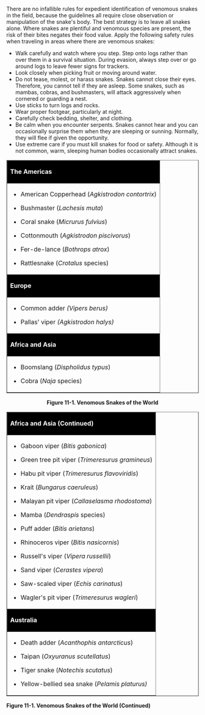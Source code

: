 
There are no infallible rules for expedient identification of venomous snakes in the field, because the guidelines all require close observation or manipulation of the snake's body. The best strategy is to leave all snakes alone. Where snakes are plentiful and venomous species are present, the risk of their bites negates their food value. Apply the following safety rules when traveling in areas where there are venomous snakes:

* Walk carefully and watch where you step. Step onto logs rather than over them in a survival situation. During evasion, always step over or go around logs to leave fewer signs for trackers.
* Look closely when picking fruit or moving around water.
* Do not tease, molest, or harass snakes. Snakes cannot close their eyes. Therefore, you cannot tell if they are asleep. Some snakes, such as mambas, cobras, and bushmasters, will attack aggressively when cornered or guarding a nest.
* Use sticks to turn logs and rocks.
* Wear proper footgear, particularly at night.
* Carefully check bedding, shelter, and clothing.
* Be calm when you encounter serpents. Snakes cannot hear and you can occasionally surprise them when they are sleeping or sunning. Normally, they will flee if given the opportunity.
* Use extreme care if you must kill snakes for food or safety. Although it is not common, warm, sleeping human bodies occasionally attract snakes.

<center><a name="fig11-1"></a>

<table cellspacing="0" cellpadding="7" border="1" width="426">

<tbody>

<tr>

<td valign="top" bgcolor="#000000">

**<font color="#ffffff">The Americas</font>**

</td>

</tr>

<tr>

<td valign="top">

*  American Copperhead (_Agkistrodon contortrix_)

*  Bushmaster (_Lachesis muta_)

*  Coral snake (_Micrurus fulvius_)

*  Cottonmouth (_Agkistrodon piscivorus_)

*  Fer-de-lance (_Bothrops atrox_)

*  Rattlesnake (_Crotalus_ species)

</td>

</tr>

<tr>

<td valign="top" bgcolor="#000000">

**<font color="#ffffff">Europe</font>**

</td>

</tr>

<tr>

<td valign="top">

*  Common adder _(Vipers berus)_

*  Pallas' viper _(Agkistrodon halys)_

</td>

</tr>

<tr>

<td valign="top" bgcolor="#000000">

**<font color="#ffffff">Africa and Asia</font>**

</td>

</tr>

<tr>

<td valign="top">

*  Boomslang (_Dispholidus typus_)

*  Cobra (_Naja_ species)

</td>

</tr>

</tbody>

</table>

**Figure 11-1\. Venomous Snakes of the World**

<table cellspacing="0" cellpadding="7" border="1" width="426">

<tbody>

<tr>

<td valign="top" bgcolor="#000000">

**<font color="#ffffff">Africa and Asia (Continued)</font>**

</td>

</tr>

<tr>

<td valign="top">

*  Gaboon viper (_Bitis gabonica_)

*  Green tree pit viper (_Trimeresurus gramineus_)

*  Habu pit viper (_Trimeresurus flavoviridis_)

*  Krait (_Bungarus caeruleus_)

*  Malayan pit viper (_Callaselasma rhodostoma_)

*  Mamba (_Dendraspis_ species)

*  Puff adder (_Bitis arietans_)

*  Rhinoceros viper (_Bitis nasicornis_)

*  Russell's viper (_Vipera russellii_)

*  Sand viper (_Cerastes vipera_)

*  Saw-scaled viper (_Echis carinatus_)

*  Wagler's pit viper (_Trimeresurus wagleri_)

</td>

</tr>

<tr>

<td valign="top" bgcolor="#000000">

**<font color="#ffffff">Australia</font>**

</td>

</tr>

<tr>

<td valign="top">

*  Death adder (_Acanthophis antarcticus_)

*  Taipan (_Oxyuranus scutellatus_)

*  Tiger snake (_Notechis scutatus_)

*  Yellow-bellied sea snake (_Pelamis platurus)_

</td>

</tr>

</tbody>

</table>

</center>

**Figure 11-1\. Venomous Snakes of the World (Continued)**
